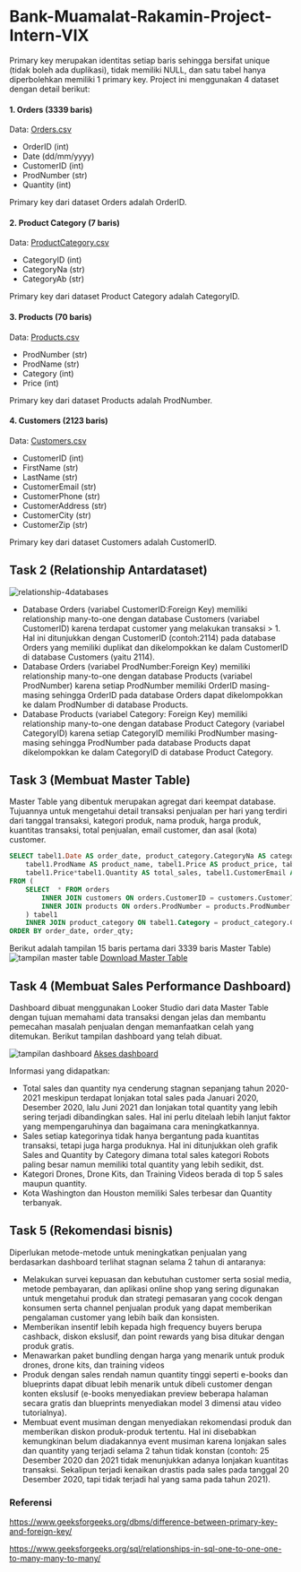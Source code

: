 # Bank-Muamalat-Rakamin-Project-Intern-VIX
Primary key merupakan identitas setiap baris sehingga bersifat unique (tidak boleh ada duplikasi), tidak memiliki NULL, dan satu tabel hanya diperbolehkan memiliki 1 primary key. Project ini menggunakan 4 dataset dengan detail berikut:

#### 1. Orders (3339 baris)

Data: [Orders.csv](Orders.csv)
- OrderID (int)
- Date (dd/mm/yyyy)
- CustomerID (int)
- ProdNumber (str)
- Quantity (int)

Primary key dari dataset Orders adalah OrderID.

#### 2. Product Category (7 baris)

Data: [ProductCategory.csv](ProductCategory.csv)
- CategoryID (int)
- CategoryNa (str)
- CategoryAb (str)

Primary key dari dataset Product Category adalah CategoryID.

#### 3. Products (70 baris)

Data: [Products.csv](Products.csv)
- ProdNumber (str)
- ProdName (str)
- Category (int)
- Price (int)

Primary key dari dataset Products adalah ProdNumber.

#### 4. Customers (2123 baris)

Data: [Customers.csv](/workspaces/Bank-Muamalat-Rakamin-Project-Intern-VIX/Data/Customers.csv)
- CustomerID (int)
- FirstName (str)
- LastName (str)
- CustomerEmail (str)
- CustomerPhone (str)
- CustomerAddress (str)
- CustomerCity (str)
- CustomerZip (str)

Primary key dari dataset Customers adalah CustomerID.


## Task 2 (Relationship Antardataset)

![relationship-4databases](image-1.png)

- Database Orders (variabel CustomerID:Foreign Key) memiliki relationship many-to-one dengan database Customers (variabel CustomerID) karena terdapat customer yang melakukan transaksi > 1. Hal ini ditunjukkan dengan CustomerID (contoh:2114) pada database Orders yang memiliki duplikat dan dikelompokkan ke dalam CustomerID di database Customers (yaitu 2114).
- Database Orders (variabel ProdNumber:Foreign Key) memiliki relationship many-to-one dengan database Products (variabel ProdNumber) karena setiap ProdNumber memiliki OrderID masing-masing sehingga OrderID pada database Orders dapat dikelompokkan ke dalam ProdNumber di database Products.
- Database Products (variabel Category: Foreign Key) memiliki relationship many-to-one dengan database Product Category (variabel CategoryID) karena setiap CategoryID memiliki ProdNumber masing-masing sehingga ProdNumber pada database Products dapat dikelompokkan ke dalam CategoryID di database Product Category.

## Task 3 (Membuat Master Table)

Master Table yang dibentuk merupakan agregat dari keempat database. Tujuannya untuk mengetahui detail transaksi penjualan per hari yang terdiri dari tanggal transaksi, kategori produk, nama produk, harga produk, kuantitas transaksi, total penjualan, email customer, dan asal (kota) customer.

```sql
SELECT tabel1.Date AS order_date, product_category.CategoryNa AS category_name, 
    tabel1.ProdName AS product_name, tabel1.Price AS product_price, tabel1.Quantity AS order_qty, 
    tabel1.Price*tabel1.Quantity AS total_sales, tabel1.CustomerEmail AS cust_email, tabel1.CustomerCity AS cust_city
FROM (
    SELECT  * FROM orders 
        INNER JOIN customers ON orders.CustomerID = customers.CustomerID
        INNER JOIN products ON orders.ProdNumber = products.ProdNumber
    ) tabel1
    INNER JOIN product_category ON tabel1.Category = product_category.CategoryID
ORDER BY order_date, order_qty;
```
Berikut adalah tampilan 15 baris pertama dari 3339 baris Master Table)
![tampilan master table](<Screenshot 2025-09-28 140818.png>)
[Download Master Table](/workspaces/Bank-Muamalat-Rakamin-Project-Intern-VIX/Data/MasterTable.csv)

## Task 4 (Membuat Sales Performance Dashboard)

Dashboard dibuat menggunakan Looker Studio dari data Master Table dengan tujuan memahami data transaksi dengan jelas dan membantu pemecahan masalah penjualan dengan memanfaatkan celah yang ditemukan. Berikut tampilan dashboard yang telah dibuat.

![tampilan dashboard](<Dashboard_Rakamin (6)_page-0001.jpg>)
[Akses dashboard](tinyurl.com/dashb-sales-muamalat-carrin)

Informasi yang didapatkan:
- Total sales dan quantity nya cenderung stagnan sepanjang tahun 2020-2021 meskipun terdapat lonjakan total sales pada Januari 2020, Desember 2020, lalu Juni 2021 dan lonjakan total quantity yang lebih sering terjadi dibandingkan sales. Hal ini perlu ditelaah lebih lanjut faktor yang mempengaruhinya dan bagaimana cara meningkatkannya.
- Sales setiap kategorinya tidak hanya bergantung pada kuantitas transaksi, tetapi juga harga produknya. Hal ini ditunjukkan oleh grafik Sales and Quantity by Category dimana total sales kategori Robots paling besar namun memiliki total quantity yang lebih sedikit, dst.
- Kategori Drones, Drone Kits, dan Training Videos berada di top 5 sales maupun quantity.
- Kota Washington dan Houston memiliki Sales terbesar dan Quantity terbanyak.

## Task 5 (Rekomendasi bisnis)

Diperlukan metode-metode untuk meningkatkan penjualan yang berdasarkan dashboard terlihat stagnan selama 2 tahun di antaranya:
- Melakukan survei kepuasan dan kebutuhan customer serta sosial media, metode pembayaran, dan aplikasi online shop yang sering digunakan untuk mengetahui produk dan strategi pemasaran yang cocok dengan konsumen serta channel penjualan produk yang dapat memberikan pengalaman customer yang lebih baik dan konsisten.
- Memberikan insentif lebih kepada high frequency buyers berupa cashback, diskon ekslusif, dan point rewards yang bisa ditukar dengan produk gratis.
- Menawarkan paket bundling dengan harga yang menarik untuk produk drones, drone kits, dan training videos
- Produk dengan sales rendah namun quantity tinggi seperti e-books dan blueprints dapat dibuat lebih menarik untuk dibeli customer dengan konten ekslusif (e-books menyediakan preview beberapa halaman secara gratis dan blueprints menyediakan model 3 dimensi atau video tutorialnya).
- Membuat event musiman dengan menyediakan rekomendasi produk dan memberikan diskon produk-produk tertentu. Hal ini disebabkan kemungkinan belum diadakannya event musiman karena lonjakan sales dan quantity yang terjadi selama 2 tahun tidak konstan (contoh: 25 Desember 2020 dan 2021 tidak menunjukkan adanya lonjakan kuantitas transaksi. Sekalipun terjadi kenaikan drastis pada sales pada tanggal 20 Desember 2020, tapi tidak terjadi hal yang sama pada tahun 2021).

### Referensi
https://www.geeksforgeeks.org/dbms/difference-between-primary-key-and-foreign-key/

https://www.geeksforgeeks.org/sql/relationships-in-sql-one-to-one-one-to-many-many-to-many/
